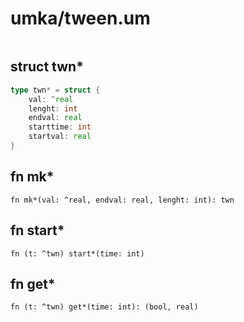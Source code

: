 # umka/tween.um

```
```

## struct twn*
```go
type twn* = struct {
	val: ^real
	lenght: int
	endval: real
	starttime: int
	startval: real
}
```



## fn mk*
`fn mk*(val: ^real, endval: real, lenght: int): twn`



## fn start*
`fn (t: ^twn) start*(time: int)`



## fn get*
`fn (t: ^twn) get*(time: int): (bool, real)`




